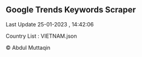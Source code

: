 

## Google Trends Keywords Scraper 
 
Last Update 25-01-2023 , 14:42:06

Country List :
VIETNAM.json



© Abdul Muttaqin 
